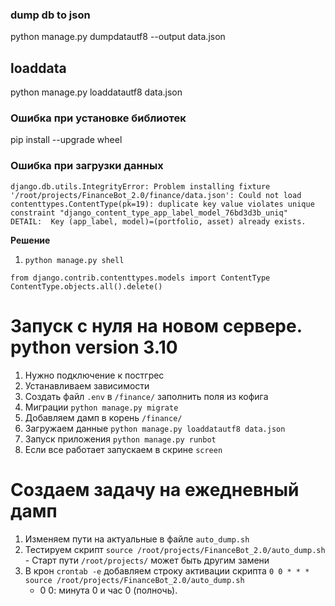 ### dump db to json
python manage.py dumpdatautf8 --output data.json
## loaddata
python manage.py loaddatautf8 data.json

### Ошибка при установке библиотек
pip install --upgrade wheel


### Ошибка при загрузки данных
```
django.db.utils.IntegrityError: Problem installing fixture '/root/projects/FinanceBot_2.0/finance/data.json': Could not load contenttypes.ContentType(pk=19): duplicate key value violates unique constraint "django_content_type_app_label_model_76bd3d3b_uniq"
DETAIL:  Key (app_label, model)=(portfolio, asset) already exists.
```
**Решение**
1. `python manage.py shell`
```
from django.contrib.contenttypes.models import ContentType
ContentType.objects.all().delete()
```



# Запуск с нуля на новом сервере. **python version 3.10**
1. Нужно подключение к постгрес
2. Устанавливаем зависимости
3. Создать файл `.env` в `/finance/` заполнить поля из кофига
4. Миграции `python manage.py migrate`
5. Добавляем дамп в корень `/finance/`
6. Загружаем данные `python manage.py loaddatautf8 data.json`
7. Запуск приложения `python manage.py runbot`
8. Если все работает запускаем в скрине `screen`


# Создаем задачу на ежедневный дамп
1. Изменяем пути на актуальные в файле `auto_dump.sh`
2. Тестируем скрипт `source /root/projects/FinanceBot_2.0/auto_dump.sh` - Старт пути `/root/projects/` может быть другим замени
3. В крон `crontab -e` добавляем строку активации скрипта `0 0 * * * source /root/projects/FinanceBot_2.0/auto_dump.sh`
    - 0 0: минута 0 и час 0 (полночь).
